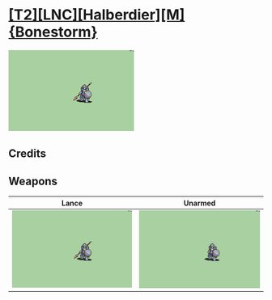 # [\[T2\]\[LNC\]\[Halberdier\]\[M\]{Bonestorm}](./)

<img src="./2.%20Lance/Lance_000.png" alt="[T2][LNC][Halberdier][M]{Bonestorm} standing" />

## Credits



## Weapons


|Lance |Unarmed |
|  :---: | :---: |
| <img alt="Lance animation" src="./2.%20Lance/Lance.gif" /> | <img alt="Unarmed animation" src="./8.%20Unarmed/Unarmed.gif" /> |
